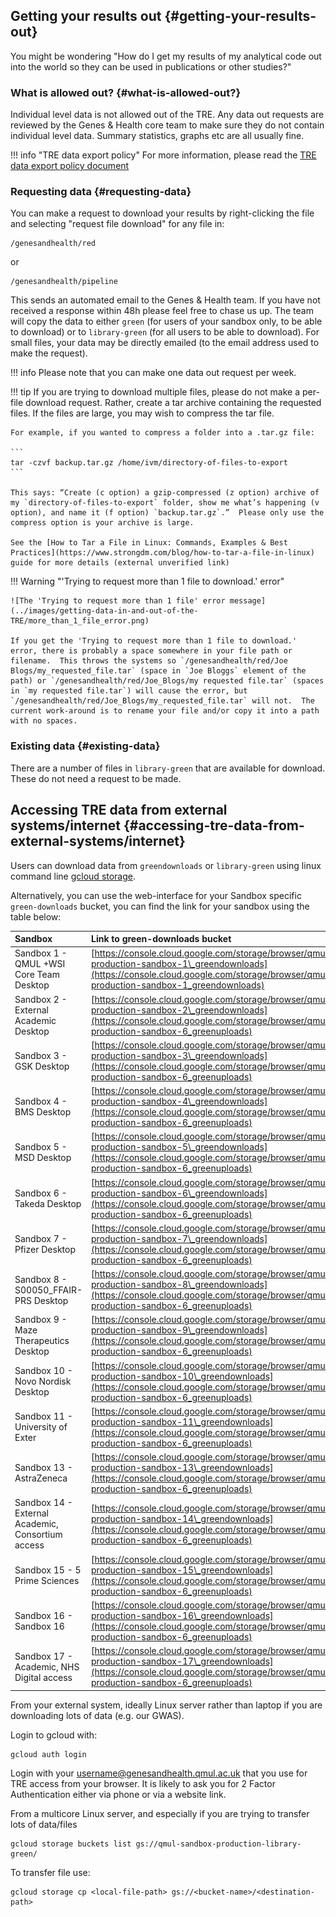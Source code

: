 ## Getting your results out {#getting-your-results-out}

You might be wondering "How do I get my results of my analytical code out into the world so they can be used in publications or other studies?"

### What is allowed out? {#what-is-allowed-out?}

Individual level data is not allowed out of the TRE. Any data out requests are reviewed by the Genes & Health core team to make sure they do not contain individual level data. Summary statistics, graphs etc are all usually fine. 

!!! info "TRE data export policy"
    For more information, please read the [TRE data export policy document](./TRE-data-export-policy-v2_5.pdf)

### Requesting data {#requesting-data}

You can make a request to download your results by right-clicking the file and selecting "request file download" for any file in:

```
/genesandhealth/red
```

or

```
/genesandhealth/pipeline
```

This sends an automated email to the Genes & Health team. If you have not received a response within 48h please feel free to chase us up. The team will copy the data to either `green` (for users of your sandbox only, to be able to download) or to `library-green` (for all users to be able to download). For small files, your data may be directly emailed (to the email address used to make the request).

!!! info
    Please note that you can make one data out request per week.

!!! tip
    If you are trying to download multiple files, please do not make a per-file download request.  Rather, create a tar archive containing the requested files.  If the files are large, you may wish to compress the tar file.

    For example, if you wanted to compress a folder into a .tar.gz file:

    ```
    tar -czvf backup.tar.gz /home/ivm/directory-of-files-to-export
    ```
    
    This says: “Create (c option) a gzip-compressed (z option) archive of my `directory-of-files-to-export` folder, show me what’s happening (v option), and name it (f option) `backup.tar.gz`.”  Please only use the compress option is your archive is large.

    See the [How to Tar a File in Linux: Commands, Examples & Best Practices](https://www.strongdm.com/blog/how-to-tar-a-file-in-linux) guide for more details (external unverified link) 

!!! Warning "'Trying to request more than 1 file to download.' error"
    
    ![The 'Trying to request more than 1 file' error message](../images/getting-data-in-and-out-of-the-TRE/more_than_1_file_error.png)
    
    If you get the 'Trying to request more than 1 file to download.' error, there is probably a space somewhere in your file path or filename.  This throws the systems so `/genesandhealth/red/Joe Blogs/my_requested_file.tar` (space in `Joe Bloggs` element of the path) or `/genesandhealth/red/Joe_Blogs/my requested file.tar` (spaces in `my requested file.tar`) will cause the error, but `/genesandhealth/red/Joe_Blogs/my_requested_file.tar` will not.  The current work-around is to rename your file and/or copy it into a path with no spaces.

### Existing data {#existing-data}

There are a number of files in `library-green` that are available for download. These do not need a request to be made.


## Accessing TRE data from external systems/internet {#accessing-tre-data-from-external-systems/internet}

Users can download data from `greendownloads` or `library-green` using linux command line [gcloud storage](https://cloud.google.com/storage/docs).

Alternatively, you can use the web-interface for your Sandbox specific `green-downloads` bucket, you can find the link for your sandbox using the table below:

| Sandbox | Link to green-downloads bucket |
| :---- | :---- |
| Sandbox 1 \- QMUL \+WSI Core Team Desktop | [https://console.cloud.google.com/storage/browser/qmul-production-sandbox-1\_greendownloads](https://console.cloud.google.com/storage/browser/qmul-production-sandbox-1_greendownloads) |
| Sandbox 2 \- External Academic Desktop | [https://console.cloud.google.com/storage/browser/qmul-production-sandbox-2\_greendownloads](https://console.cloud.google.com/storage/browser/qmul-production-sandbox-6_greenuploads) |
| Sandbox 3 \- GSK Desktop | [https://console.cloud.google.com/storage/browser/qmul-production-sandbox-3\_greendownloads](https://console.cloud.google.com/storage/browser/qmul-production-sandbox-6_greenuploads) |
| Sandbox 4 \- BMS Desktop | [https://console.cloud.google.com/storage/browser/qmul-production-sandbox-4\_greendownloads](https://console.cloud.google.com/storage/browser/qmul-production-sandbox-6_greenuploads) |
| Sandbox 5 \- MSD Desktop | [https://console.cloud.google.com/storage/browser/qmul-production-sandbox-5\_greendownloads](https://console.cloud.google.com/storage/browser/qmul-production-sandbox-6_greenuploads) |
| Sandbox 6 \- Takeda Desktop | [https://console.cloud.google.com/storage/browser/qmul-production-sandbox-6\_greendownloads](https://console.cloud.google.com/storage/browser/qmul-production-sandbox-6_greenuploads) |
| Sandbox 7 \- Pfizer Desktop | [https://console.cloud.google.com/storage/browser/qmul-production-sandbox-7\_greendownloads](https://console.cloud.google.com/storage/browser/qmul-production-sandbox-6_greenuploads) |
| Sandbox 8 \- S00050\_FFAIR-PRS Desktop | [https://console.cloud.google.com/storage/browser/qmul-production-sandbox-8\_greendownloads](https://console.cloud.google.com/storage/browser/qmul-production-sandbox-6_greenuploads) |
| Sandbox 9 \- Maze Therapeutics Desktop | [https://console.cloud.google.com/storage/browser/qmul-production-sandbox-9\_greendownloads](https://console.cloud.google.com/storage/browser/qmul-production-sandbox-6_greenuploads) |
| Sandbox 10 \- Novo Nordisk Desktop | [https://console.cloud.google.com/storage/browser/qmul-production-sandbox-10\_greendownloads](https://console.cloud.google.com/storage/browser/qmul-production-sandbox-6_greenuploads) |
| Sandbox  11 \- University of Exter | [https://console.cloud.google.com/storage/browser/qmul-production-sandbox-11\_greendownloads](https://console.cloud.google.com/storage/browser/qmul-production-sandbox-6_greenuploads) |
| Sandbox 13 \- AstraZeneca | [https://console.cloud.google.com/storage/browser/qmul-production-sandbox-13\_greendownloads](https://console.cloud.google.com/storage/browser/qmul-production-sandbox-6_greenuploads) |
| Sandbox 14 \- External Academic, Consortium access | [https://console.cloud.google.com/storage/browser/qmul-production-sandbox-14\_greendownloads](https://console.cloud.google.com/storage/browser/qmul-production-sandbox-6_greenuploads) |
| Sandbox 15 \- 5 Prime Sciences | [https://console.cloud.google.com/storage/browser/qmul-production-sandbox-15\_greendownloads](https://console.cloud.google.com/storage/browser/qmul-production-sandbox-6_greenuploads) |
| Sandbox 16 \- Sandbox 16 | [https://console.cloud.google.com/storage/browser/qmul-production-sandbox-16\_greendownloads](https://console.cloud.google.com/storage/browser/qmul-production-sandbox-6_greenuploads) |
| Sandbox 17 \- Academic, NHS Digital access | [https://console.cloud.google.com/storage/browser/qmul-production-sandbox-17\_greendownloads](https://console.cloud.google.com/storage/browser/qmul-production-sandbox-6_greenuploads) |

From your external system, ideally Linux server rather than laptop if you are downloading lots of data (e.g. our GWAS).

Login to gcloud with:

```
gcloud auth login
```

Login with your [username@genesandhealth.qmul.ac.uk](mailto:username@genesandhealth.qmul.ac.uk) that you use for TRE access from your browser. It is likely to ask you for 2 Factor Authentication either via phone or via a website link.

From a multicore Linux server, and especially if you are trying to transfer lots of data/files

```
gcloud storage buckets list gs://qmul-sandbox-production-library-green/
```

To transfer file use:

```
gcloud storage cp <local-file-path> gs://<bucket-name>/<destination-path> 
```
